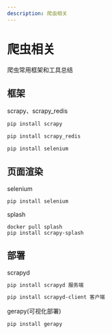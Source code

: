```yaml
---
description: 爬虫相关
---
```


# 爬虫相关

爬虫常用框架和工具总结



## 框架

scrapy、scrapy\_redis

```bash
pip install scrapy

pip install scrapy_redis

pip install selenium
```

## 页面渲染

&#x20;selenium

```bash
pip install selenium
```

splash

```
docker pull splash
pip install scrapy-splash
```

## 部署

scrapyd

```bash
pip install scrapyd 服务端

pip install scrapyd-client 客户端
```

gerapy(可视化部署)

```bash
pip install gerapy
```
